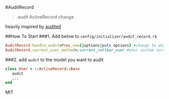#AuditRecord
> audit ActiveRecord change

heavily inspired by [audited](https://github.com/collectiveidea/audited)

##How To Start
###1. Add below to `config/initializer/audit_record.rb`

```rb
AuditRecord.handle_audit=Proc.new{|options|puts options} #change to whatever you want to audit active record
AuditRecord.current_user_method=:current_rollbar_user #your custom current_user method
```

###2. add `audit` to the model you want to audit
```rb
class User < ::ActiveRecord::Base
   audit
   ...
end
```

MIT